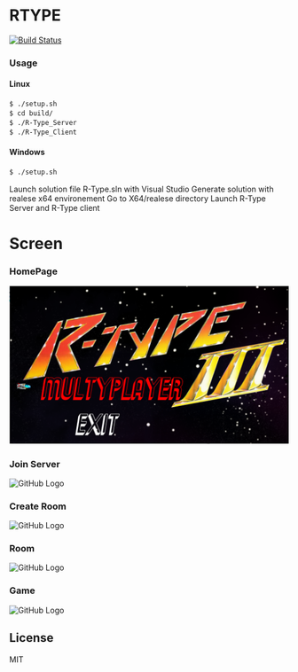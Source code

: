 # RTYPE

[![Build Status](https://travis-ci.org/joemccann/dillinger.svg?branch=master)](https://travis-ci.org/joemccann/dillinger)

### Usage

#### Linux

```sh
$ ./setup.sh
$ cd build/
$ ./R-Type_Server
$ ./R-Type_Client
```
#### Windows

```sh
$ ./setup.sh
```

Launch solution file R-Type.sln with Visual Studio
Generate solution with realese x64 environement
Go to X64/realese directory
Launch R-Type Server and R-Type client

# Screen

### HomePage
![GitHub Logo](./documentation/images/homepage.png)

### Join Server
![GitHub Logo](https://avatars0.githubusercontent.com/u/16563634?s=400&u=d45af2f9e532559284b1ce5b8c2e0c4565550d29&v=4)

### Create Room
![GitHub Logo](https://avatars0.githubusercontent.com/u/16563634?s=400&u=d45af2f9e532559284b1ce5b8c2e0c4565550d29&v=4)

### Room
![GitHub Logo](https://avatars0.githubusercontent.com/u/16563634?s=400&u=d45af2f9e532559284b1ce5b8c2e0c4565550d29&v=4)

### Game
![GitHub Logo](https://avatars0.githubusercontent.com/u/16563634?s=400&u=d45af2f9e532559284b1ce5b8c2e0c4565550d29&v=4)


License
----

MIT
